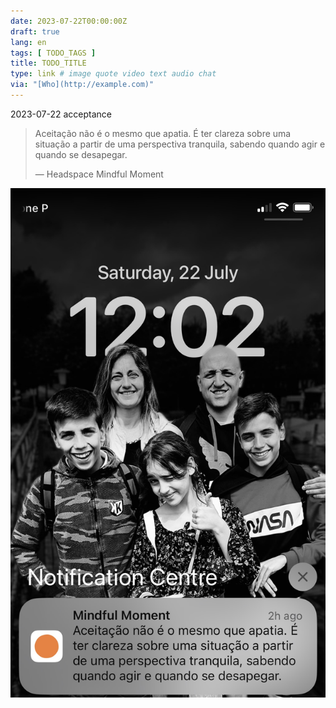 ```yaml
---
date: 2023-07-22T00:00:00Z
draft: true
lang: en
tags: [ TODO_TAGS ]
title: TODO_TITLE
type: link # image quote video text audio chat
via: "[Who](http://example.com)"
---
```



2023-07-22 acceptance


> Aceitação não é o mesmo que apatia. É ter clareza sobre uma situação a partir de uma perspectiva tranquila, sabendo quando agir e quando se desapegar.
>
> — Headspace Mindful Moment

![2023-07-22 acceptance](2023-07-22%20acceptance.jpeg)

